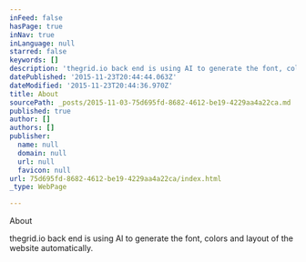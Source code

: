 ```yaml
---
inFeed: false
hasPage: true
inNav: true
inLanguage: null
starred: false
keywords: []
description: 'thegrid.io back end is using AI to generate the font, colors and layout of the website automatically.'
datePublished: '2015-11-23T20:44:44.063Z'
dateModified: '2015-11-23T20:44:36.970Z'
title: About
sourcePath: _posts/2015-11-03-75d695fd-8682-4612-be19-4229aa4a22ca.md
published: true
author: []
authors: []
publisher:
  name: null
  domain: null
  url: null
  favicon: null
url: 75d695fd-8682-4612-be19-4229aa4a22ca/index.html
_type: WebPage

---
```

About

thegrid.io back end is using AI to generate the font, colors and layout of the website automatically.